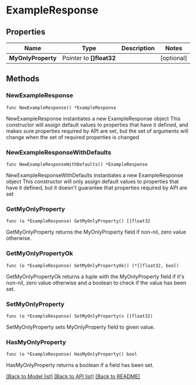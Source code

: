 # ExampleResponse

## Properties

Name | Type | Description | Notes
------------ | ------------- | ------------- | -------------
**MyOnlyProperty** | Pointer to **[]float32** |  | [optional] 

## Methods

### NewExampleResponse

`func NewExampleResponse() *ExampleResponse`

NewExampleResponse instantiates a new ExampleResponse object
This constructor will assign default values to properties that have it defined,
and makes sure properties required by API are set, but the set of arguments
will change when the set of required properties is changed

### NewExampleResponseWithDefaults

`func NewExampleResponseWithDefaults() *ExampleResponse`

NewExampleResponseWithDefaults instantiates a new ExampleResponse object
This constructor will only assign default values to properties that have it defined,
but it doesn't guarantee that properties required by API are set

### GetMyOnlyProperty

`func (o *ExampleResponse) GetMyOnlyProperty() []float32`

GetMyOnlyProperty returns the MyOnlyProperty field if non-nil, zero value otherwise.

### GetMyOnlyPropertyOk

`func (o *ExampleResponse) GetMyOnlyPropertyOk() (*[]float32, bool)`

GetMyOnlyPropertyOk returns a tuple with the MyOnlyProperty field if it's non-nil, zero value otherwise
and a boolean to check if the value has been set.

### SetMyOnlyProperty

`func (o *ExampleResponse) SetMyOnlyProperty(v []float32)`

SetMyOnlyProperty sets MyOnlyProperty field to given value.

### HasMyOnlyProperty

`func (o *ExampleResponse) HasMyOnlyProperty() bool`

HasMyOnlyProperty returns a boolean if a field has been set.


[[Back to Model list]](../README.md#documentation-for-models) [[Back to API list]](../README.md#documentation-for-api-endpoints) [[Back to README]](../README.md)


